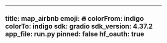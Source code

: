 
---
title: map_airbnb 
emoji: 🔥
colorFrom: indigo
colorTo: indigo
sdk: gradio
sdk_version: 4.37.2
app_file: run.py
pinned: false
hf_oauth: true
---
